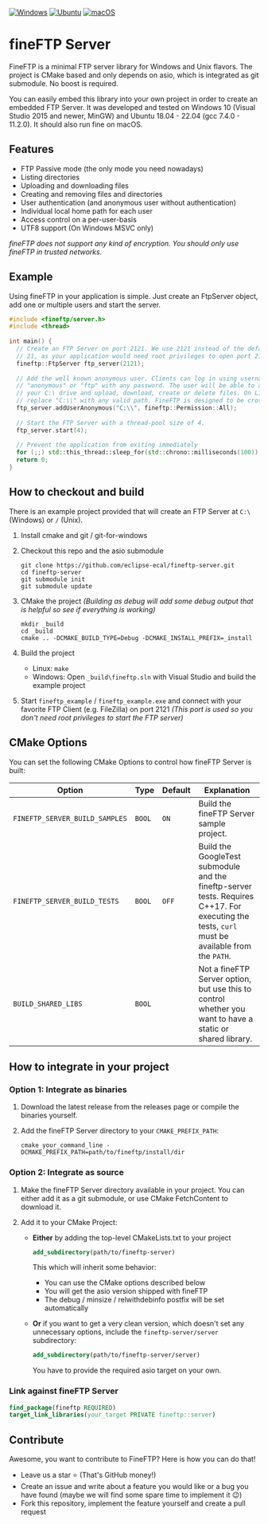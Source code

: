 [![Windows](https://github.com/eclipse-ecal/fineftp-server/actions/workflows/build-windows.yml/badge.svg)](https://github.com/eclipse-ecal/fineftp-server/actions/workflows/build-windows.yml) [![Ubuntu](https://github.com/eclipse-ecal/fineftp-server/actions/workflows/build-ubuntu.yml/badge.svg)](https://github.com/eclipse-ecal/fineftp-server/actions/workflows/build-ubuntu.yml) [![macOS](https://github.com/eclipse-ecal/fineftp-server/actions/workflows/build-macos.yml/badge.svg)](https://github.com/eclipse-ecal/fineftp-server/actions/workflows/build-macos.yml)

# fineFTP Server

FineFTP is a minimal FTP server library for Windows and Unix flavors. The project is CMake based and only depends on asio, which is integrated as git submodule. No boost is required.

You can easily embed this library into your own project in order to create an embedded FTP Server. It was developed and tested on Windows 10 (Visual Studio 2015 and newer, MinGW) and Ubuntu 18.04 - 22.04 (gcc 7.4.0 - 11.2.0). It should also run fine on macOS.

## Features

- FTP Passive mode (the only mode you need nowadays)
- Listing directories
- Uploading and downloading files
- Creating and removing files and directories
- User authentication (and anonymous user without authentication)
- Individual local home path for each user
- Access control on a per-user-basis
- UTF8 support (On Windows MSVC only)

*fineFTP does not support any kind of encryption. You should only use fineFTP in trusted networks.*

## Example

Using fineFTP in your application is simple. Just create an FtpServer object, add one or multiple users and start the server.

```cpp
#include <fineftp/server.h>
#include <thread>
 
int main() {
  // Create an FTP Server on port 2121. We use 2121 instead of the default port
  // 21, as your application would need root privileges to open port 21.
  fineftp::FtpServer ftp_server(2121);
 
  // Add the well known anonymous user. Clients can log in using username
  // "anonymous" or "ftp" with any password. The user will be able to access
  // your C:\ drive and upload, download, create or delete files. On Linux just
  // replace "C:\\" with any valid path. FineFTP is designed to be cross-platform.
  ftp_server.addUserAnonymous("C:\\", fineftp::Permission::All);
  
  // Start the FTP Server with a thread-pool size of 4.
  ftp_server.start(4);
 
  // Prevent the application from exiting immediately
  for (;;) std::this_thread::sleep_for(std::chrono::milliseconds(100));
  return 0;
}
```

## How to checkout and build

There is an example project provided that will create an FTP Server at `C:\` (Windows) or `/` (Unix).

1. Install cmake and git / git-for-windows

2. Checkout this repo and the asio submodule
	```console
	git clone https://github.com/eclipse-ecal/fineftp-server.git
	cd fineftp-server
	git submodule init
	git submodule update
	```

3. CMake the project *(Building as debug will add some debug output that is helpful so see if everything is working)*
	```console
	mkdir _build
	cd _build
	cmake .. -DCMAKE_BUILD_TYPE=Debug -DCMAKE_INSTALL_PREFIX=_install
	```

4. Build the project
	- Linux: `make`
	- Windows: Open `_build\fineftp.sln` with Visual Studio and build the example project

5. Start `fineftp_example` / `fineftp_example.exe` and connect with your favorite FTP Client (e.g. FileZilla) on port 2121 *(This port is used so you don't need root privileges to start the FTP server)*

## CMake Options

You can set the following CMake Options to control how fineFTP Server is built:

**Option**                       | **Type** | **Default** | **Explanation**                                                                                                 |
|--------------------------------|----------|-------------|-----------------------------------------------------------------------------------------------------------------|
| `FINEFTP_SERVER_BUILD_SAMPLES` | `BOOL`   | `ON`        | Build the fineFTP Server sample project.                                                                         |
| `FINEFTP_SERVER_BUILD_TESTS`   | `BOOL`   | `OFF`       | Build the GoogleTest submodule and the fineftp-server tests. Requires C++17. For executing the tests, `curl` must be available from the `PATH`. |
| `BUILD_SHARED_LIBS`            | `BOOL`   |             | Not a fineFTP Server option, but use this to control whether you want to have a static or shared library.               |

## How to integrate in your project

### Option 1: Integrate as binaries

1. Download the latest release from the releases page or compile the binaries yourself.

2. Add the fineFTP Server directory to your `CMAKE_PREFIX_PATH`:

    ```shell
    cmake your_command_line -DCMAKE_PREFIX_PATH=path/to/fineftp/install/dir
    ```

### Option 2: Integrate as source

1. Make the fineFTP Server directory available in your project. You can either add it as a git submodule, or use CMake FetchContent to download it.

2. Add it to your CMake Project:

    - **Either** by adding the top-level CMakeLists.txt to your project

        ```cmake
        add_subdirectory(path/to/fineftp-server)
        ```

        This which will inherit some behavior:

        - You can use the CMake options described below
        - You will get the asio version shipped with fineFTP
        - The debug / minsize / relwithdebinfo postfix will be set automatically


    - **Or** if you want to get a very clean version, which doesn't set any unnecessary options, include the `fineftp-server/server` subdirectory:

        ```cmake
        add_subdirectory(path/to/fineftp-server/server)
        ```

      You have to provide the required asio target on your own.

### Link against fineFTP Server

```cmake
find_package(fineftp REQUIRED)
target_link_libraries(your_target PRIVATE fineftp::server)
```

## Contribute

Awesome, you want to contribute to FineFTP? Here is how you can do that!

- Leave us a star ⭐️ (That's GitHub money!)
- Create an issue and write about a feature you would like or a bug you have found (maybe we will find some spare time to implement it 😉)
- Fork this repository, implement the feature yourself and create a pull request
